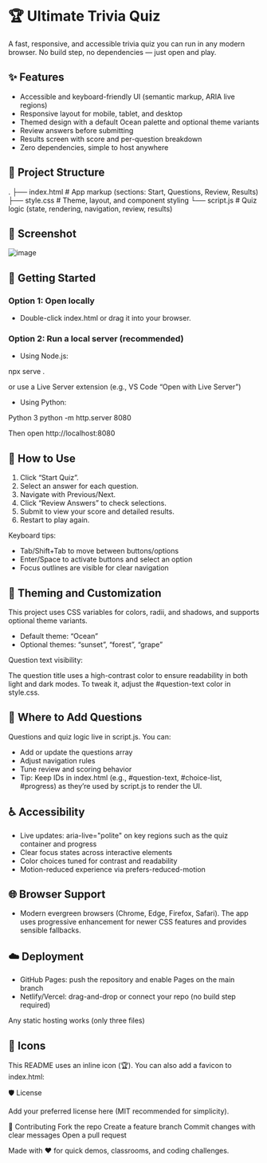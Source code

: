 # 🏆 Ultimate Trivia Quiz

A fast, responsive, and accessible trivia quiz you can run in any modern browser. No build step, no dependencies — just open and play.

## ✨ Features

- Accessible and keyboard-friendly UI (semantic markup, ARIA live regions)
- Responsive layout for mobile, tablet, and desktop
- Themed design with a default Ocean palette and optional theme variants
- Review answers before submitting
- Results screen with score and per-question breakdown
- Zero dependencies, simple to host anywhere

## 📁 Project Structure

. ├── index.html # App markup (sections: Start, Questions, Review, Results) ├── style.css # Theme, layout, and component styling └── script.js # Quiz logic (state, rendering, navigation, review, results)

## 📸 Screenshot

![image](https://github.com/Mdsaif4363/Quiz-App/blob/cff2c0bb65a42d69216dc88222bbd4f2f32305f5/Screenshot%202025-08-28%20004245.png)

## 🚀 Getting Started

### Option 1: Open locally

- Double-click index.html or drag it into your browser.

### Option 2: Run a local server (recommended)

- Using Node.js:

npx serve .

or use a Live Server extension (e.g., VS Code “Open with Live Server”)

- Using Python:

Python 3
python -m http.server 8080

Then open http://localhost:8080

## 🧭 How to Use

1. Click “Start Quiz”.
2. Select an answer for each question.
3. Navigate with Previous/Next.
4. Click “Review Answers” to check selections.
5. Submit to view your score and detailed results.
6. Restart to play again.

Keyboard tips:

- Tab/Shift+Tab to move between buttons/options
- Enter/Space to activate buttons and select an option
- Focus outlines are visible for clear navigation

## 🎨 Theming and Customization

This project uses CSS variables for colors, radii, and shadows, and supports optional theme variants.

- Default theme: “Ocean”
- Optional themes: “sunset”, “forest”, “grape”

Question text visibility:

The question title uses a high-contrast color to ensure readability in both light and dark modes. To tweak it, adjust the #question-text color in style.css.

## 🔧 Where to Add Questions

Questions and quiz logic live in script.js. You can:

- Add or update the questions array
- Adjust navigation rules
- Tune review and scoring behavior
- Tip: Keep IDs in index.html (e.g., #question-text, #choice-list, #progress) as they’re used by script.js to render the UI.

## ♿ Accessibility

- Live updates: aria-live="polite" on key regions such as the quiz container and progress
- Clear focus states across interactive elements
- Color choices tuned for contrast and readability
- Motion-reduced experience via prefers-reduced-motion

## 🌐 Browser Support

- Modern evergreen browsers (Chrome, Edge, Firefox, Safari). The app uses progressive enhancement for newer CSS features and provides sensible fallbacks.

## ☁️ Deployment

- GitHub Pages: push the repository and enable Pages on the main branch
- Netlify/Vercel: drag-and-drop or connect your repo (no build step required)
  
Any static hosting works (only three files)

## 🧩 Icons

This README uses an inline icon (🏆). You can also add a favicon to index.html:

<link rel="icon" href="data:image/svg+xml,%3Csvg xmlns='http://www.w3.org/2000/svg' viewBox='0 0 64 64'%3E%3Cpath fill='%23F59E0B' d='M14 10h36v10a18 18 0 1 1-36 0z'/%3E%3Cpath fill='%23D97706' d='M22 46h20v6H22z'/%3E%3Ccircle cx='32' cy='26' r='6' fill='%23fff'/%3E%3C/svg%3E" />

🛡️ License

Add your preferred license here (MIT recommended for simplicity).

🤝 Contributing
Fork the repo
Create a feature branch
Commit changes with clear messages
Open a pull request

Made with ❤️ for quick demos, classrooms, and coding challenges.
